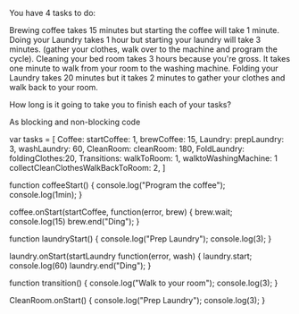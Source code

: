 You have 4 tasks to do:

Brewing coffee takes 15 minutes but starting the coffee will take 1 minute.
Doing your Laundry takes 1 hour but starting your laundry will take 3 minutes.
    (gather your clothes, walk over to the machine and program the cycle).
Cleaning your bed room takes 3 hours because you're gross.
It takes one minute to walk from your room to the washing machine.
Folding your Laundry takes 20 minutes but it takes 2 minutes to gather your clothes and walk back to your room.




How long is it going to take you to finish each of your tasks?






As blocking and non-blocking code

var tasks = [
            Coffee:
                startCoffee: 1, 
                brewCoffee: 15,
            Laundry:
                prepLaundry: 3,
                washLaundry: 60,
            CleanRoom:
                cleanRoom: 180,
            FoldLaundry:
                foldingClothes:20,
            Transitions:
                walkToRoom: 1,
                walktoWashingMachine: 1
                collectCleanClothesWalkBackToRoom: 2,
                ]

function coffeeStart() {
    console.log("Program the coffee");
    console.log(1min);
}


coffee.onStart(startCoffee, function(error, brew) {
    brew.wait;
    console.log(15)
    brew.end("Ding");
}

function laundryStart() {
    console.log("Prep Laundry");
    console.log(3);
}

laundry.onStart(startLaundry function(error, wash) {
    laundry.start;
    console.log(60)
    laundry.end("Ding");
}

function transition() {
    console.log("Walk to your room");
    console.log(3);
}

CleanRoom.onStart() {
    console.log("Prep Laundry");
    console.log(3);
}